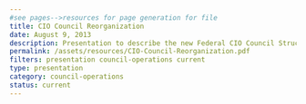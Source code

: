 ```yaml
---
#see pages-->resources for page generation for file
title: CIO Council Reorganization
date: August 9, 2013
description: Presentation to describe the new Federal CIO Council Structure as of August 2013.
permalink: /assets/resources/CIO-Council-Reorganization.pdf
filters: presentation council-operations current
type: presentation
category: council-operations
status: current
---
```

